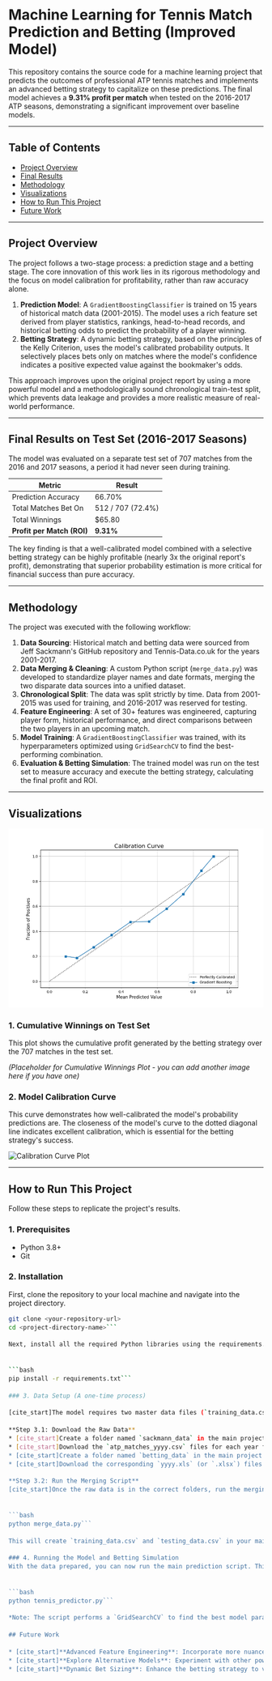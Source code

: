 # Machine Learning for Tennis Match Prediction and Betting (Improved Model)

This repository contains the source code for a machine learning project that predicts the outcomes of professional ATP tennis matches and implements an advanced betting strategy to capitalize on these predictions. The final model achieves a **9.31% profit per match** when tested on the 2016-2017 ATP seasons, demonstrating a significant improvement over baseline models.

---

## Table of Contents
* [Project Overview](#project-overview)
* [Final Results](#final-results-on-test-set-2016-2017-seasons)
* [Methodology](#methodology)
* [Visualizations](#visualizations)
* [How to Run This Project](#how-to-run-this-project)
* [Future Work](#future-work)

---

## Project Overview

The project follows a two-stage process: a prediction stage and a betting stage. The core innovation of this work lies in its rigorous methodology and the focus on model calibration for profitability, rather than raw accuracy alone.

1.  **Prediction Model**: A `GradientBoostingClassifier` is trained on 15 years of historical match data (2001-2015). The model uses a rich feature set derived from player statistics, rankings, head-to-head records, and historical betting odds to predict the probability of a player winning.
2.  **Betting Strategy**: A dynamic betting strategy, based on the principles of the Kelly Criterion, uses the model's calibrated probability outputs. It selectively places bets only on matches where the model's confidence indicates a positive expected value against the bookmaker's odds.

This approach improves upon the original project report by using a more powerful model and a methodologically sound chronological train-test split, which prevents data leakage and provides a more realistic measure of real-world performance.

---

## Final Results on Test Set (2016-2017 Seasons)

The model was evaluated on a separate test set of 707 matches from the 2016 and 2017 seasons, a period it had never seen during training.

| Metric                     | Result                |
| -------------------------- | --------------------- |
| Prediction Accuracy        | 66.70%                |
| Total Matches Bet On       | 512 / 707 (72.4%)     |
| Total Winnings             | $65.80                |
| **Profit per Match (ROI)** | **9.31%** |

The key finding is that a well-calibrated model combined with a selective betting strategy can be highly profitable (nearly 3x the original report's profit), demonstrating that superior probability estimation is more critical for financial success than pure accuracy.

---

## Methodology

The project was executed with the following workflow:

1.  **Data Sourcing**: Historical match and betting data were sourced from Jeff Sackmann's GitHub repository and Tennis-Data.co.uk for the years 2001-2017.
2.  **Data Merging & Cleaning**: A custom Python script (`merge_data.py`) was developed to standardize player names and date formats, merging the two disparate data sources into a unified dataset.
3.  **Chronological Split**: The data was split strictly by time. Data from 2001-2015 was used for training, and 2016-2017 was reserved for testing.
4.  **Feature Engineering**: A set of 30+ features was engineered, capturing player form, historical performance, and direct comparisons between the two players in an upcoming match.
5.  **Model Training**: A `GradientBoostingClassifier` was trained, with its hyperparameters optimized using `GridSearchCV` to find the best-performing combination.
6.  **Evaluation & Betting Simulation**: The trained model was run on the test set to measure accuracy and execute the betting strategy, calculating the final profit and ROI.

---

## Visualizations


![Calibration Curve Plot](Caliberation_Curve.png)


### 1. Cumulative Winnings on Test Set
This plot shows the cumulative profit generated by the betting strategy over the 707 matches in the test set.

*(Placeholder for Cumulative Winnings Plot - you can add another image here if you have one)*

### 2. Model Calibration Curve
This curve demonstrates how well-calibrated the model's probability predictions are. The closeness of the model's curve to the dotted diagonal line indicates excellent calibration, which is essential for the betting strategy's success.

![Calibration Curve Plot](Calibration_Curve.png)

---

## How to Run This Project

Follow these steps to replicate the project's results.

### 1. Prerequisites
* Python 3.8+
* Git

### 2. Installation
First, clone the repository to your local machine and navigate into the project directory.
```bash
git clone <your-repository-url>
cd <project-directory-name>```

Next, install all the required Python libraries using the requirements.txt file.


```bash
pip install -r requirements.txt```

### 3. Data Setup (A one-time process)

[cite_start]The model requires two master data files (`training_data.csv` and `testing_data.csv`), which are generated by the `merge_data.py` script[cite: 49].

**Step 3.1: Download the Raw Data**
* [cite_start]Create a folder named `sackmann_data` in the main project directory[cite: 51].
* [cite_start]Download the `atp_matches_yyyy.csv` files for each year from 2001 to 2017 from Jeff Sackmann's GitHub and place them inside this folder[cite: 52].
* [cite_start]Create a folder named `betting_data` in the main project directory[cite: 53].
* [cite_start]Download the corresponding `yyyy.xls` (or `.xlsx`) files for each year from 2001 to 2017 from Tennis-Data.co.uk and place them inside this folder[cite: 54].

**Step 3.2: Run the Merging Script**
[cite_start]Once the raw data is in the correct folders, run the merging script from your terminal[cite: 56].


```bash
python merge_data.py```

This will create `training_data.csv` and `testing_data.csv` in your main project directory.

### 4. Running the Model and Betting Simulation
With the data prepared, you can now run the main prediction script. This will train the model, evaluate it on the test set, and print the final accuracy and betting results to the console.


```bash
python tennis_predictor.py```

*Note: The script performs a `GridSearchCV` to find the best model parameters, which may take several minutes to complete.*

## Future Work

* [cite_start]**Advanced Feature Engineering**: Incorporate more nuanced features, such as player fatigue (recent matches played), performance on specific surfaces (clay, grass, hard), and momentum metrics[cite: 64].
* [cite_start]**Explore Alternative Models**: Experiment with other powerful models like XGBoost, LightGBM, or deep learning architectures to potentially improve calibration and accuracy[cite: 65].
* [cite_start]**Dynamic Bet Sizing**: Enhance the betting strategy to vary the size of the wager based on the model's confidence level, which could further optimize the profit margin[cite: 66].
